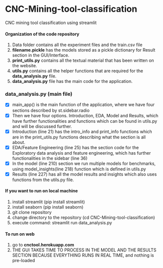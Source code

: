 # CNC-Mining-tool-classification
CNC mining tool classification using streamlit

#### Organization of the code repository
1. Data folder contains all the experiment files and the train.csv file
2. **filename.pickle** has the models stored as a pickle dictionary for Result section in the GUI/Interface.
3. **print_utils.py** contains all the textual material that has been written on the website. 
4. **utils.py** contains all the helper functions that are required for the **data_analysis.py** file.
5. **data_analysis.py** file has the main code for the application. 

### data_analysis.py (main file)
- [x] main_app() is the main function of the application, where we have four sections described by st.sidebar.radio
- [x] Then we have four options. Introduction, EDA, Model and Results, which have further functionalities and functions which can be found in utils.py and will be discussed further. 
- [x] Introduction (line 21) has the intro_info and print_info functions which are in the print_utils.py functions describing what the section is all about. 
- [x] EDA/Feature Engineering (line 25) has the section code for the Exploratory data analysis and feature engineering, which has further functionalities in the sidebar (line 36)
- [x] In the model (line 210) section we run multiple models for benchmarks, using model_insights(line 218) function which is defined in utils.py
- [x] Results (line 227) has all the model results and insights which also uses functions from the utils.py file. 

#### If you want to run on local machine 
1. install streamlit (pip install streamlit)
2. install seaborn (pip install seaborn)
3. git clone repository
4. change directory to the repository (cd CNC-Mining-tool-classification)
5. execute command: streamlit run data_analysis.py 

#### To run on web
1. go to **cnctool.herokuapp.com**
2. THE GUI TAKES TIME TO PROCESS IN THE MODEL AND THE RESULTS SECTION BECAUSE EVERYTHING RUNS IN REAL TIME, and nothing is pre-loaded